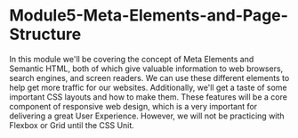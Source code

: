 # Module5-Meta-Elements-and-Page-Structure

In this module we'll be covering the concept of Meta Elements and Semantic HTML, both of which give valuable information to web browsers,
search engines, and screen readers. We can use these different elements to help get more traffic for our websites. Additionally, we'll
get a taste of some important CSS layouts and how to make them. These features will be a core component of responsive web design, which 
is a very important for delivering a great User Experience. However, we will not be practicing with Flexbox or Grid until the CSS Unit.
